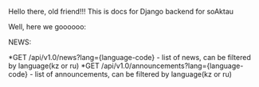 Hello there, old friend!!!
This is docs for Django backend for soAktau

Well, here we goooooo:

NEWS:

*GET /api/v1.0/news?lang={language-code}             - list of news, can be filtered by language(kz or ru)
*GET /api/v1.0/announcements?lang={language-code}    - list of announcements, can be filtered by language(kz or ru)
